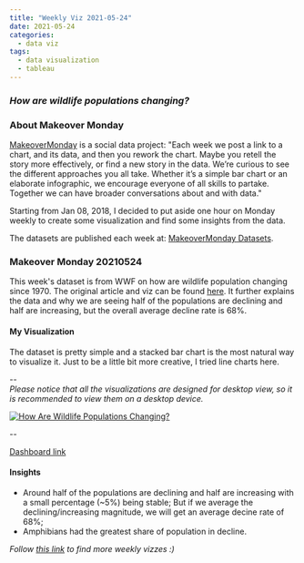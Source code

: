 ```yaml
---
title: "Weekly Viz 2021-05-24"
date: 2021-05-24
categories:
  - data viz
tags:
  - data visualization
  - tableau
---
```


### *How are wildlife populations changing?*


### About Makeover Monday

[MakeoverMonday](http://www.makeovermonday.co.uk/) is a social data project:
"Each week we post a link to a chart, and its data, and then you rework the chart.
Maybe you retell the story more effectively, or find a new story in the data.
We’re curious to see the different approaches you all take. Whether it’s a simple bar chart or an elaborate infographic, we encourage everyone of all skills to partake.
Together we can have broader conversations about and with data."

Starting from Jan 08, 2018, I decided to put aside one hour on Monday weekly to create some visualization and find some insights from the data.

The datasets are published each week at: [MakeoverMonday Datasets](http://www.makeovermonday.co.uk/data/).

### Makeover Monday 20210524

This week's dataset is from WWF on how are wildlife population changing since 1970. The original article and viz can be found [here](https://ourworldindata.org/living-planet-index-understanding). It further explains the data and why we are seeing half of the populations are declining and half are increasing, but the overall average decline rate is 68%.    

#### My Visualization

The dataset is pretty simple and a stacked bar chart is the most natural way to visualize it. Just to be a little bit more creative, I tried line charts here.  

--  
*Please notice that all the visualizations are designed for desktop view, so it is recommended to view them on a desktop device.*  

<div class='tableauPlaceholder' id='viz1621912307117' style='position: relative'>
<noscript><a href='#'>
  <img alt='How Are Wildlife Populations Changing? ' src='https:&#47;&#47;public.tableau.com&#47;static&#47;images&#47;Ma&#47;MakeOverMonday20210524HowAreWildlifePopulationsChanging&#47;HowAreWildlifePopulationsChanging&#47;1_rss.png' style='border: none' />
</a></noscript>
<object class='tableauViz'  style='display:none;'>
  <param name='host_url' value='https%3A%2F%2Fpublic.tableau.com%2F' />
  <param name='embed_code_version' value='3' />
  <param name='site_root' value='' />
  <param name='name' value='MakeOverMonday20210524HowAreWildlifePopulationsChanging&#47;HowAreWildlifePopulationsChanging' />
  <param name='tabs' value='no' />
  <param name='toolbar' value='yes' />
  <param name='static_image' value='https:&#47;&#47;public.tableau.com&#47;static&#47;images&#47;Ma&#47;MakeOverMonday20210524HowAreWildlifePopulationsChanging&#47;HowAreWildlifePopulationsChanging&#47;1.png' />
  <param name='animate_transition' value='yes' />
  <param name='display_static_image' value='yes' />
  <param name='display_spinner' value='yes' />
  <param name='display_overlay' value='yes' />
  <param name='display_count' value='yes' />
  <param name='language' value='en' />
  <param name='filter' value='publish=yes' />
</object></div>     
<script type='text/javascript'>             
  var divElement = document.getElementById('viz1621912307117');       
  var vizElement = divElement.getElementsByTagName('object')[0];                 
  if ( divElement.offsetWidth > 800 ) { vizElement.style.width='800px';vizElement.style.height='627px';} else if ( divElement.offsetWidth > 500 ) { vizElement.style.width='800px';vizElement.style.height='627px';} else { vizElement.style.width='100%';vizElement.style.height='727px';}           
  var scriptElement = document.createElement('script');      
  scriptElement.src = 'https://public.tableau.com/javascripts/api/viz_v1.js';    
  vizElement.parentNode.insertBefore(scriptElement, vizElement);             
</script>
  
--  

[Dashboard link](https://public.tableau.com/views/MakeOverMonday20210524HowAreWildlifePopulationsChanging/HowAreWildlifePopulationsChanging?:language=en&:display_count=y&publish=yes&:origin=viz_share_link)

#### Insights
* Around half of the populations are declining and half are increasing with a small percentage (~5%) being stable; But if we average the declining/increasing magnitude, we will get an average decine rate of 68%;  
* Amphibians had the greatest share of population in decline.  


*Follow [this link](https://yudong-94.github.io/personal-website/project/WeeklyViz2021/) to find more weekly vizzes :)*
